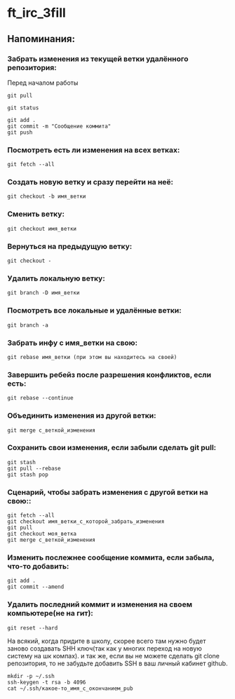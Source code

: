 # ft_irc_3fill

## Напоминания:

### Забрать изменения из текущей ветки удалённого репозитория:
Перед началом работы


```
git pull
```

```
git status
```

```
git add .
git commit -m "Сообщение коммита"
git push
```


### Посмотреть есть ли изменения на всех ветках:
```
git fetch --all
```

### Создать новую ветку и сразу перейти на неё:
```
git checkout -b имя_ветки
```

### Сменить ветку:
```
git checkout имя_ветки
```

### Вернуться на предыдущую ветку:
```
git checkout -
```

### Удалить локальную ветку:
```
git branch -D имя_ветки
```

### Посмотреть все локальные и удалённые ветки:
```
git branch -a
```


### Забрать инфу с имя_ветки на свою:
```
git rebase имя_ветки (при этом вы находитесь на своей)
```
### Завершить ребейз после разрешения конфликтов, если есть:
```
git rebase --continue
```

### Объединить изменения из другой ветки:
```
git merge с_веткой_изменения
```

### Сохранить свои изменения, если забыли сделать git pull:
```
git stash
git pull --rebase
git stash pop
```


### Сценарий, чтобы забрать изменения с другой ветки на свою::
```
git fetch --all
git checkout имя_ветки_с_которой_забрать_изменения
git pull
git checkout моя_ветка
git merge с_веткой_изменения
```


### Изменить послежнее сообщение коммита, если забыла, что-то добавить:
```
git add .
git commit --amend
```

### Удалить последний коммит и изменения на своем компьютере(не на гит):
```
git reset --hard
```


На всякий, когда придите в школу, скорее всего там нужно будет заново создавать SHH ключ(так как у многих переход на новую систему на шк компах).
и так же, если вы не можете сделать git clone репозитория, то не забудьте добавить SSH в ваш личный кабинет github.
```
mkdir -p ~/.ssh
ssh-keygen -t rsa -b 4096
cat ~/.ssh/какое-то_имя_с_окончанием_pub
```